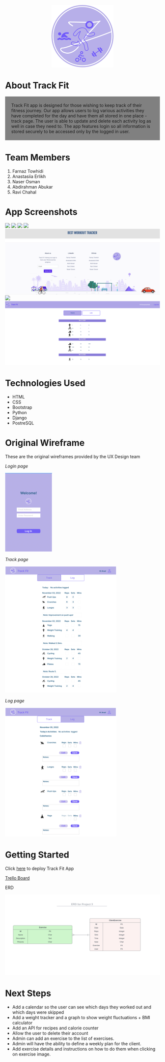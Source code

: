 <div align="center">
  <a href="https://github.com/DKotzer/3d-models-site">

<img src="./main_app/static/Component 5.png"/>
</div>
</a>

# About Track Fit

<p style="background-color:gray; padding:20px">Track Fit app is designed for those wishing to keep track of their fitness journey. Our app allows users to log various activities they have completed for the day and have them all stored in one place - track page. 
The user is able to update and delete each activity log as well in case they need to. 
The app features login so all information is stored securely to be accessed only by the logged in user.
</p>

# Team Members
1. Farnaz Towhidi
2. Anastasiia Erlikh
3. Naser Osman
4. Abdirahman Abukar
5. Ravi Chahal

# App Screenshots

<img src="./main_app/static/screenshot0-1.png"/>
<img src="./main_app/static/screenshot0-2.png"/>
<img src="./main_app/static/screenshot1.png"/>
<img src="./main_app/static/screenshot2.png"/>
<img src="./main_app/static/screenshot1-1.png"/>
<img src="./main_app/static/screenshot2.png">
<img src="./main_app/static/screenshot3.png"/>

# Technologies Used

* HTML
* CSS
* Bootstrap
* Python
* Django
* PostreSQL

# Original Wireframe

These are the original wireframes provided by the UX Design team

_Login page_

<img src="./main_app/static/login-page.png"/>

_Track page_

<img src="./main_app/static/track-page.png"/>

_Log page_

<img src="./main_app/static/log-page.png"/>

# Getting Started

Click [here](https://track-fit-app.herokuapp.com/) to deploy Track Fit App

[Trello Board](https://trello.com/b/z4hElZTv/unit-3-project)

ERD 

<img src="./main_app/static/ERD.png"/>

# Next Steps
* Add a calendar so the user can see which days they worked out and which days were skipped
* Add a weight tracker and a graph to show weight fluctuations + BMI calculator
* Add an API for recipes and calorie counter
* Allow the user to delete their account
* Admin can add an exercise to the list of exercises.
* Admin will have the ability to define a weekly plan for the client.
* Add exercise details and instructions on how to do them when clicking on exercise image.

